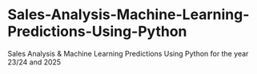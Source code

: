 # Sales-Analysis-Machine-Learning-Predictions-Using-Python
Sales Analysis &amp; Machine Learning Predictions Using Python for the year 23/24 and 2025
